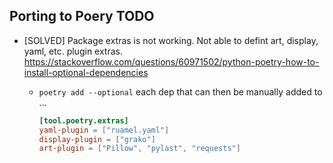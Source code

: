 ## Porting to Poery TODO

- [SOLVED] Package extras is not working. Not able to defint art, display, yaml, etc.
  plugin extras.
  https://stackoverflow.com/questions/60971502/python-poetry-how-to-install-optional-dependencies

    - `poetry add --optional` each dep that can then be manually added to ...
        ```toml
        [tool.poetry.extras]
        yaml-plugin = ["ruamel.yaml"]
        display-plugin = ["grako"]
        art-plugin = ["Pillow", "pylast", "requests"]
